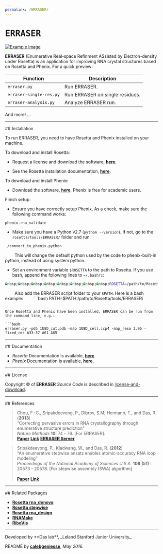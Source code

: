 ```yaml
---
permalink: /ERRASER/
---
```


# <samp>ERRASER</samp>

[![Example Image](https://daslab.stanford.edu/site_data/pub_img/2013_Chou_NatMeth.jpg "Example Image")](https://daslab.stanford.edu/site_data/pub_img/2013_Chou_NatMeth.jpg)

**ERRASER** (Enumerative Real-space Refinment ASsisted by Electron-density under Rosetta) is an application for improving RNA crystal structures based on Rosetta and Phenix. For a quick preview:

| Function | Description |
| --- | --- |
| `erraser.py` | Run ERRASER. |
| `erraser-single-res.py` | Run ERRASER on single residues. |
| `erraser-analysis.py` | Analyze ERRASER run. |

And more! ...

<hr/>
## Installation

To run ERRASER, you need to have Rosetta and Phenix installed on your machine.

To download and install Rosetta:

- Request a license and download the software, [**here**](https://www.rosettacommons.org/software/license-and-download).

- See the Rosetta installation documentation, [**here**](https://www.rosettacommons.org/docs/latest/getting_started/Getting-Started).

To download and install Phenix:

- Download the software, [**here**](http://www.phenix-online.org/). Phenix is free for academic users.

Finish setup:

- Ensure you have correctly setup Phenix. As a check, make sure the following command works:
```bash
phenix.rna_validate
```

- Make sure you have a Python v2.7 (`python --version`). If not, go to the `rosetta/tools/ERRASER/` folder and run:
```bash
./convert_to_phenix.python
```
&nbsp;&nbsp;&nbsp;&nbsp;&nbsp;&nbsp;&nbsp;&nbsp;This will change the default python used by the code to phenix-built-in python, instead of using system python.

- Set an environment variable `$ROSETTA` to the path to Rosetta. If you use bash, append the following lines to `~/.bashrc`:
```bash
&nbsp;&nbsp;&nbsp;&nbsp;&nbsp;&nbsp;&nbsp;&nbsp;ROSETTA=/path/to/Rosetta/; export ROSETTA;
```
&nbsp;&nbsp;&nbsp;&nbsp;&nbsp;&nbsp;&nbsp;&nbsp;Also add the ERRASER script folder to your `$PATH`. Here is a bash example:
&nbsp;&nbsp;&nbsp;&nbsp;&nbsp;&nbsp;&nbsp;&nbsp;```bash
PATH=$PATH:/path/to/Rosetta/tools/ERRASER/
```

Once Rosetta and Phenix have been installed, ERRASER can be run from the command line, e.g.:

```bash
erraser.py -pdb 1U8D_cut.pdb -map 1U8D_cell.ccp4 -map_reso 1.95 -fixed_res A33-37 A61 A65 
```


<hr/>
## Documentation

* *Rosetta* Documentation is available, [**here**](https://www.rosettacommons.org/docs/latest/application_documentation/rna/erraser).
* *Phenix* Documentation is available, [**here**](https://www.phenix-online.org/documentation/reference/erraser.html).

<hr/>
## License

Copyright &copy; of **ERRASER** _Source Code_ is described in [license-and-download](https://www.rosettacommons.org/software/license-and-download).

<hr/>
## References

>Chou, F.-C., Sripakdeevong, P., Dibrov, S.M, Hermann, T., and Das, R. (**2013**)<br/>
>"Correcting pervasive errors in RNA crystallography through enumerative structure prediction"<br/>
>*Nature Methods* **10**: 74 - 76. [For ERRASER].<br/> 
>[**Paper**](https://daslab.stanford.edu/site_data/pub_pdf/2013_Chou_NatMeth.pdf) [**Link**](http://www.nature.com/nmeth/journal/v10/n1/full/nmeth.2262.html) [**ERRASER Server**](http://rosie.rosettacommons.org/erraser/)

>Sripakdeevong, P., Kladwang, W., and Das, R. (**2012**)<br/>
>"An enumerative stepwise ansatz enables atomic-accuracy RNA loop modeling"<br/>
>*Proceedings of the National Academy of Sciences U.S.A.* **108 (51)** : 20573 - 20578. [For stepwise assembly (SWA) algorithm]<br/>  
>[**Paper**](https://daslab.stanford.edu/site_data/pub_pdf/2012_Sripakdeevong_PNAS.pdf) [**Link**](http://www.pnas.org/content/108/51/20573)

<hr/>
## Related Packages

* [**Rosetta rna_denovo**](/RNADenovo/)
* [**Rosetta stepwise**](/Stepwise/)
* [**Rosetta rna_design**](/RNADesign/)
* [**RNAMake**](/RNAMake/)
* [**RiboVis**](/RiboVis/)


<hr/>
Developed by **Das lab**, _Leland Stanford Junior University_.

README by [**calebgeniesse**](https://github.com/calebgeniesse), *May 2016*.

